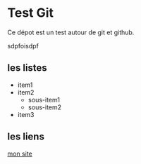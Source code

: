 # Test Git

Ce dépot est un test autour de git et github.

sdpfoisdpf

## les listes

- item1
- item2
  - sous-item1
  - sous-item2
- item3

## les liens

[mon site](http://thibault-rebuffet.plus)
